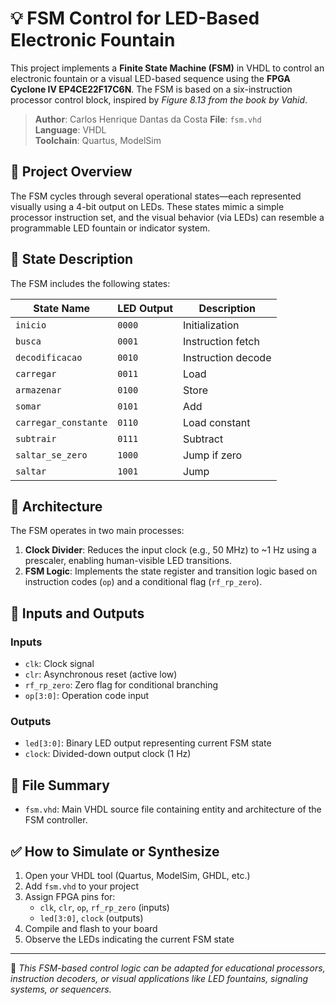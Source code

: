 # 💡 FSM Control for LED-Based Electronic Fountain

This project implements a **Finite State Machine (FSM)** in VHDL to control an electronic fountain or a visual LED-based sequence using the **FPGA Cyclone IV EP4CE22F17C6N**. The FSM is based on a six-instruction processor control block, inspired by *Figure 8.13 from the book by Vahid*.

> **Author**: Carlos Henrique Dantas da Costa
> **File**: `fsm.vhd`  
> **Language**: VHDL  
> **Toolchain**: Quartus, ModelSim

## 📌 Project Overview

The FSM cycles through several operational states—each represented visually using a 4-bit output on LEDs. These states mimic a simple processor instruction set, and the visual behavior (via LEDs) can resemble a programmable LED fountain or indicator system.

## 🚦 State Description

The FSM includes the following states:

| State Name          | LED Output | Description                           |
|---------------------|------------|---------------------------------------|
| `inicio`            | `0000`     | Initialization                        |
| `busca`             | `0001`     | Instruction fetch                     |
| `decodificacao`     | `0010`     | Instruction decode                    |
| `carregar`          | `0011`     | Load                                  |
| `armazenar`         | `0100`     | Store                                 |
| `somar`             | `0101`     | Add                                   |
| `carregar_constante`| `0110`     | Load constant                         |
| `subtrair`          | `0111`     | Subtract                              |
| `saltar_se_zero`    | `1000`     | Jump if zero                          |
| `saltar`            | `1001`     | Jump                                  |

## 🧠 Architecture

The FSM operates in two main processes:

1. **Clock Divider**: Reduces the input clock (e.g., 50 MHz) to ~1 Hz using a prescaler, enabling human-visible LED transitions.
2. **FSM Logic**: Implements the state register and transition logic based on instruction codes (`op`) and a conditional flag (`rf_rp_zero`).

## 🧪 Inputs and Outputs

### Inputs
- `clk`: Clock signal
- `clr`: Asynchronous reset (active low)
- `rf_rp_zero`: Zero flag for conditional branching
- `op[3:0]`: Operation code input

### Outputs
- `led[3:0]`: Binary LED output representing current FSM state
- `clock`: Divided-down output clock (1 Hz)

## 📂 File Summary

- `fsm.vhd`: Main VHDL source file containing entity and architecture of the FSM controller.

## ✅ How to Simulate or Synthesize

1. Open your VHDL tool (Quartus, ModelSim, GHDL, etc.)
2. Add `fsm.vhd` to your project
3. Assign FPGA pins for:
   - `clk`, `clr`, `op`, `rf_rp_zero` (inputs)
   - `led[3:0]`, `clock` (outputs)
4. Compile and flash to your board
5. Observe the LEDs indicating the current FSM state

---

📘 *This FSM-based control logic can be adapted for educational processors, instruction decoders, or visual applications like LED fountains, signaling systems, or sequencers.*
